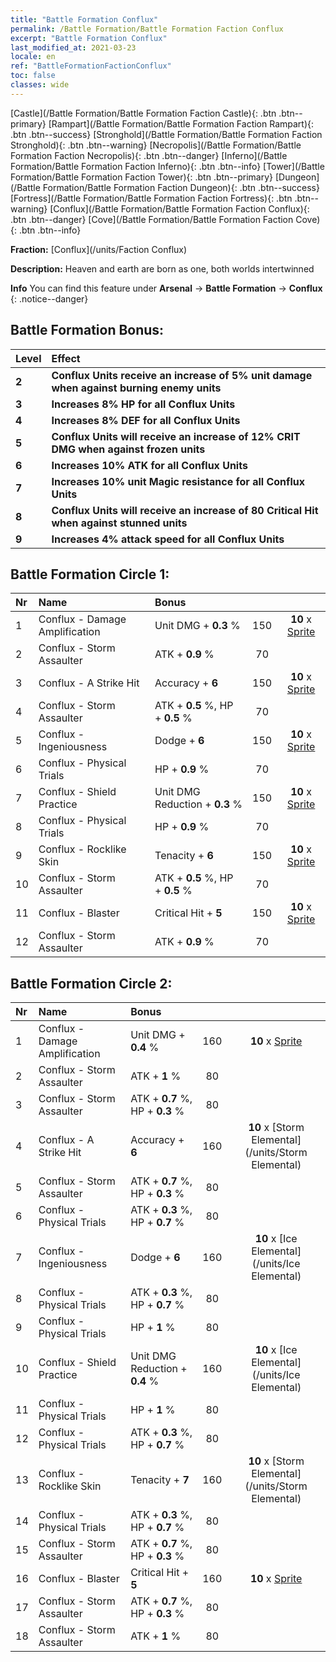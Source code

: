 ```yaml
---
title: "Battle Formation Conflux"
permalink: /Battle Formation/Battle Formation Faction Conflux
excerpt: "Battle Formation Conflux"
last_modified_at: 2021-03-23
locale: en
ref: "BattleFormationFactionConflux"
toc: false
classes: wide
---
```

 [Castle](/Battle Formation/Battle Formation Faction Castle){: .btn .btn--primary} [Rampart](/Battle Formation/Battle Formation Faction Rampart){: .btn .btn--success} [Stronghold](/Battle Formation/Battle Formation Faction Stronghold){: .btn .btn--warning} [Necropolis](/Battle Formation/Battle Formation Faction Necropolis){: .btn .btn--danger} [Inferno](/Battle Formation/Battle Formation Faction Inferno){: .btn .btn--info} [Tower](/Battle Formation/Battle Formation Faction Tower){: .btn .btn--primary} [Dungeon](/Battle Formation/Battle Formation Faction Dungeon){: .btn .btn--success} [Fortress](/Battle Formation/Battle Formation Faction Fortress){: .btn .btn--warning} [Conflux](/Battle Formation/Battle Formation Faction Conflux){: .btn .btn--danger} [Cove](/Battle Formation/Battle Formation Faction Cove){: .btn .btn--info} 

  **Fraction:** [Conflux](/units/Faction Conflux)

  **Description:** Heaven and earth are born as one, both worlds intertwinned

**Info** You can find this feature under **Arsenal** -> **Battle Formation** -> **Conflux** 
{: .notice--danger}

## Battle Formation Bonus:

  | Level |         Effect        |
  |:------|:---------------------|
  | **2** | **Conflux Units receive an increase of 5% unit damage when against burning enemy units** |
  | **3** | **Increases 8% HP for all Conflux Units** |
  | **4** | **Increases 8% DEF for all Conflux Units** |
  | **5** | **Conflux Units will receive an increase of 12% CRIT DMG when against frozen units** |
  | **6** | **Increases 10% ATK for all Conflux Units** |
  | **7** | **Increases 10% unit Magic resistance for all Conflux Units** |
  | **8** | **Conflux Units will receive an increase of 80 Critical Hit when against stunned units** |
  | **9** | **Increases 4% attack speed for all Conflux Units** |

## Battle Formation Circle 1:

  |  Nr  |  Name   |  Bonus  | <i class="fas fa-flask"/>  |  <i class="fab fa-optin-monster"/> |
  |:-----|:--------------------|:---------|:-----------------:|:----------------:|
  | 1 | Conflux - Damage Amplification | Unit DMG + **0.3** % | 150 |  **10** x [Sprite](/units/Sprite) |
  | 2 | Conflux - Storm Assaulter | ATK + **0.9** % | 70 |   |
  | 3 | Conflux - A Strike Hit | Accuracy + **6**  | 150 |  **10** x [Sprite](/units/Sprite) |
  | 4 | Conflux - Storm Assaulter | ATK + **0.5** %, HP + **0.5** % | 70 |   |
  | 5 | Conflux - Ingeniousness | Dodge + **6**  | 150 |  **10** x [Sprite](/units/Sprite) |
  | 6 | Conflux - Physical Trials | HP + **0.9** % | 70 |   |
  | 7 | Conflux - Shield Practice | Unit DMG Reduction + **0.3** % | 150 |  **10** x [Sprite](/units/Sprite) |
  | 8 | Conflux - Physical Trials | HP + **0.9** % | 70 |   |
  | 9 | Conflux - Rocklike Skin | Tenacity + **6**  | 150 |  **10** x [Sprite](/units/Sprite) |
  | 10 | Conflux - Storm Assaulter | ATK + **0.5** %, HP + **0.5** % | 70 |   |
  | 11 | Conflux - Blaster | Critical Hit + **5**  | 150 |  **10** x [Sprite](/units/Sprite) |
  | 12 | Conflux - Storm Assaulter | ATK + **0.9** % | 70 |   |
  


## Battle Formation Circle 2:

  |  Nr  |  Name   |  Bonus  | <i class="fas fa-flask"/>  |  <i class="fab fa-optin-monster"/> |
  |:-----|:--------------------|:---------|:-----------------:|:----------------:|
  | 1 | Conflux - Damage Amplification | Unit DMG + **0.4** % | 160 |  **10** x [Sprite](/units/Sprite) |
  | 2 | Conflux - Storm Assaulter | ATK + **1** % | 80 |   |
  | 3 | Conflux - Storm Assaulter | ATK + **0.7** %, HP + **0.3** % | 80 |   |
  | 4 | Conflux - A Strike Hit | Accuracy + **6**  | 160 |  **10** x [Storm Elemental](/units/Storm Elemental) |
  | 5 | Conflux - Storm Assaulter | ATK + **0.7** %, HP + **0.3** % | 80 |   |
  | 6 | Conflux - Physical Trials | ATK + **0.3** %, HP + **0.7** % | 80 |   |
  | 7 | Conflux - Ingeniousness | Dodge + **6**  | 160 |  **10** x [Ice Elemental](/units/Ice Elemental) |
  | 8 | Conflux - Physical Trials | ATK + **0.3** %, HP + **0.7** % | 80 |   |
  | 9 | Conflux - Physical Trials | HP + **1** % | 80 |   |
  | 10 | Conflux - Shield Practice | Unit DMG Reduction + **0.4** % | 160 |  **10** x [Ice Elemental](/units/Ice Elemental) |
  | 11 | Conflux - Physical Trials | HP + **1** % | 80 |   |
  | 12 | Conflux - Physical Trials | ATK + **0.3** %, HP + **0.7** % | 80 |   |
  | 13 | Conflux - Rocklike Skin | Tenacity + **7**  | 160 |  **10** x [Storm Elemental](/units/Storm Elemental) |
  | 14 | Conflux - Physical Trials | ATK + **0.3** %, HP + **0.7** % | 80 |   |
  | 15 | Conflux - Storm Assaulter | ATK + **0.7** %, HP + **0.3** % | 80 |   |
  | 16 | Conflux - Blaster | Critical Hit + **5**  | 160 |  **10** x [Sprite](/units/Sprite) |
  | 17 | Conflux - Storm Assaulter | ATK + **0.7** %, HP + **0.3** % | 80 |   |
  | 18 | Conflux - Storm Assaulter | ATK + **1** % | 80 |   |
  

